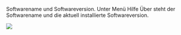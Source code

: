 Softwarename und Softwareversion.
Unter Menü Hilfe Über steht der Softwarename und die aktuell installierte Softwareversion.

![](http://xpecto.github.io/docs/img/img_1421742602251.png)
